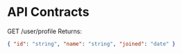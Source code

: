 # API Contracts
GET /user/profile
Returns:
```json
{ "id": "string", "name": "string", "joined": "date" }
```
